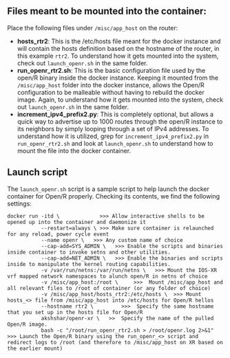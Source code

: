 
## Files meant to be mounted into the container:
Place the following files under `/misc/app_host` on the router:

*  **hosts_rtr2**: This is the /etc/hosts file meant for the docker instance and will contain the hosts definition based on the hostname of the router, in this example `rtr2`. To understand how it gets mounted into the system, check out `launch_openr.sh` in the same folder.
*  **run_openr_rtr2.sh**: This is the basic configuration file used by the open/R binary inside the docker instance. Keeping it mounted from the `/misc/app_host` folder into the docker instance, allows the Open/R configuration to be malleable without having to rebuild the docker image. Again, to understand how it gets mounted into the system, check out `launch_openr.sh` in the same folder.
*  **increment_ipv4_prefix2.py**: This is completely optional, but allows a quick way to advertise up to 1000 routes through the open/R instance to its neighbors by simply looping through a set of IPv4 addresses. To understand how it is utilized, grep for `increment_ipv4_prefix2.py` in `run_openr_rtr2.sh` and look at `launch_openr.sh` to understand how to mount the file into the docker container.

## Launch script

The `launch_openr.sh` script is a sample script to help launch the docker container for Open/R properly.
Checking its contents, we find the following settings:

```
docker run -itd \             >>> Allow interactive shells to be opened up into the container and daemonize it
           --restart=always \ >>> Make sure container is relaunched for any reload, power cycle event
           --name openr \   >>> Any custom name of choice
           --cap-add=SYS_ADMIN \   >>> Enable the scripts and binaries inside container to invoke setns and other utilities.
           --cap-add=NET_ADMIN \   >>> Enable the binaries and scripts inside to manipulate the kernel routing capabilities.
           -v /var/run/netns:/var/run/netns \   >>> Mount the IOS-XR vrf mapped network namespaces to alunch open/R in netns of choice
           -v /misc/app_host:/root \     >>>  Mount /misc/app_host and all relevant files to /root of container (or any folder of choice)
           -v /misc/app_host/hosts_rtr2:/etc/hosts \  >>> Mount hosts_<> file from /misc/app_host into /etc/hosts for Open/R hellos
           --hostname rtr2 \         >>>  Specify the same hostname that you set up in the hosts file for Open/R
           akshshar/openr-xr \   >>  Specify the name of the pulled Open/R image.
           bash -c "/root/run_openr_rtr2.sh > /root/openr.log 2>&1"   >>> Launch the Open/R binary using the run_openr_<> script and redirect logs to /root (and therefore to /misc/app_host on XR based on the earlier mount)

```
